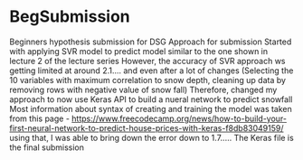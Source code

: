 # BegSubmission
Beginners hypothesis submission for DSG
Approach for submission
Started with applying SVR model to predict model similar to the one shown in lecture 2 of the lecture series
However, the accuracy of SVR approach ws getting limited at around 2.1....  and even after a lot of changes (Selecting the 10 variables with maximum correlation to snow depth, cleaning up data by removing rows with negative value of snow fall)
Therefore, changed my approach to now use Keras API to build a nueral network to predict snowfall
Most information about syntax of creating and training the model was taken from this page - https://www.freecodecamp.org/news/how-to-build-your-first-neural-network-to-predict-house-prices-with-keras-f8db83049159/
using that, I was able to bring down the error down to 1.7..... The Keras file is the final submission
